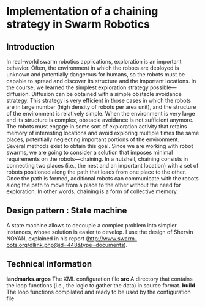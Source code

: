 # Implementation of a chaining strategy in Swarm Robotics

## Introduction

In real-world swarm robotics applications, exploration is an important behavior.
Often, the environment in which the robots are deployed is unknown
and potentially dangerous for humans, so the robots must be capable to
spread and discover its structure and the important locations.
In the course, we learned the simplest exploration strategy possible—
diffusion. Diffusion can be obtained with a simple obstacle avoidance strategy.
This strategy is very efficient in those cases in which the robots are in
large number (high density of robots per area unit), and the structure of the
environment is relatively simple.
When the environment is very large and its structure is complex, obstacle
avoidance is not sufficient anymore. The robots must engage in some sort of
exploration activity that retains memory of interesting locations and avoid
exploring multiple times the same places, potentially neglecting important
portions of the environment.
Several methods exist to obtain this goal. Since we are working with
robot swarms, we are going to consider a solution that imposes minimal
requirements on the robots—chaining.
In a nutshell, chaining consists in connecting two places (i.e., the nest
and an important location) with a set of robots positioned along the path
that leads from one place to the other. Once the path is formed, additional
robots can communicate with the robots along the path to move from a place
to the other without the need for exploration. In other words, chaining is a
form of collective memory.

## Design pattern : State machine

A state machine allows to decouple a complex problem into simpler instances, whose solution is easier to develop. I use the design of Shervin NOYAN, explained in his report (http://www.swarm-bots.org/dllink.php@id=448&type=documents).

## Technical information

**landmarks.argos** The XML configuration file
**src** A directory that contains the loop functions (i.e., the logic to gather the data) in source format.
**build** The loop functions compilated and ready to be used by the configuration file
